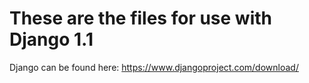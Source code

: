 # These are the files for use with Django 1.1

Django can be found here: https://www.djangoproject.com/download/
